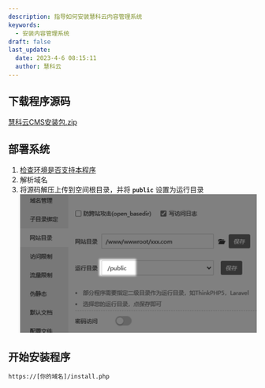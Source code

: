 ```yaml
---
description: 指导如何安装慧科云内容管理系统
keywords:
  - 安装内容管理系统
draft: false
last_update:
  date: 2023-4-6 08:15:11
  author: 慧科云
---
```

## 下载程序源码

[<icon icon="bi:file-earmark-zip" />慧科云CMS安装包.zip](https://cms.13aq.com/慧科云CMS-安装包.zip)

## 部署系统

1. [检查环境是否支持本程序](../../环境配置/检查环境支持情况/)
2. 解析域名 
3. 将源码解压上传到空间根目录，并将 **`public`** 设置为运行目录
![部署系统到public.png](./images/1680739282552.png)
                            
## 开始安装程序

```html title='运行网站根目录的 install.php 文件进入安装程序'
https://[你的域名]/install.php
```                       
